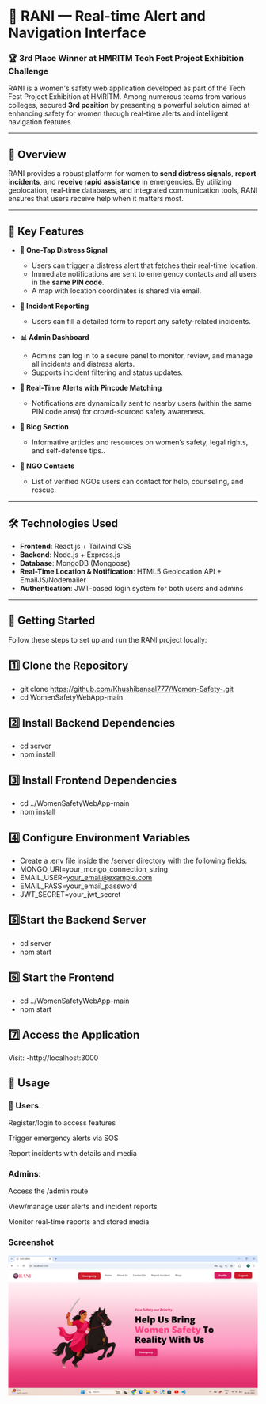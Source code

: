 # 👑 RANI — Real-time Alert and Navigation Interface

### 🏆 3rd Place Winner at HMRITM Tech Fest Project Exhibition Challenge

RANI is a women's safety web application developed as part of the Tech Fest Project Exhibition at HMRITM. Among numerous teams from various colleges, secured **3rd position** by presenting a powerful solution aimed at enhancing safety for women through real-time alerts and intelligent navigation features.

---

## 📌 Overview

RANI provides a robust platform for women to **send distress signals**, **report incidents**, and **receive rapid assistance** in emergencies. By utilizing geolocation, real-time databases, and integrated communication tools, RANI ensures that users receive help when it matters most.

---

## 🚨 Key Features

- **📍 One-Tap Distress Signal**
  - Users can trigger a distress alert that fetches their real-time location.
  - Immediate notifications are sent to emergency contacts and all users in the **same PIN code**.
  - A map with location coordinates is shared via email.

- **📝 Incident Reporting**
  - Users can fill a detailed form to report any safety-related incidents.
    
- **📊 Admin Dashboard**
  - Admins can log in to a secure panel to monitor, review, and manage all incidents and distress alerts.
  - Supports incident filtering and status updates.

- **📡 Real-Time Alerts with Pincode Matching**
  - Notifications are dynamically sent to nearby users (within the same PIN code area) for crowd-sourced safety awareness.

- **📰 Blog Section**
  -  Informative articles and resources on women’s safety, legal rights, and self-defense tips..
    
- **🏢 NGO Contacts**
  - List of verified NGOs users can contact for help, counseling, and rescue.

---

## 🛠 Technologies Used

- **Frontend**: React.js + Tailwind CSS
- **Backend**: Node.js + Express.js
- **Database**: MongoDB (Mongoose)
- **Real-Time Location & Notification**: HTML5 Geolocation API + EmailJS/Nodemailer
- **Authentication**: JWT-based login system for both users and admins

---
## 🚀 Getting Started
Follow these steps to set up and run the RANI project locally:

## 1️⃣ Clone the Repository
- git clone https://github.com/Khushibansal777/Women-Safety-.git
- cd WomenSafetyWebApp-main
## 2️⃣ Install Backend Dependencies
- cd server
- npm install
## 3️⃣ Install Frontend Dependencies
- cd ../WomenSafetyWebApp-main
- npm install
## 4️⃣ Configure Environment Variables
- Create a .env file inside the /server directory with the following fields:
- MONGO_URI=your_mongo_connection_string
- EMAIL_USER=your_email@example.com
- EMAIL_PASS=your_email_password
- JWT_SECRET=your_jwt_secret
## 5️⃣Start the Backend Server
- cd server
- npm start 
## 6️⃣ Start the Frontend
- cd ../WomenSafetyWebApp-main
- npm start
## 7️⃣ Access the Application
Visit:
-http://localhost:3000

## 🧪 Usage
### 👤 Users:

Register/login to access features

Trigger emergency alerts via SOS

Report incidents with details and media

###  Admins:

Access the /admin route

View/manage user alerts and incident reports

Monitor real-time reports and stored media


### Screenshot

![Home Page Screenshot](screenshots/home.png)






